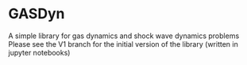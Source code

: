 # GASDyn
A simple library for gas dynamics and shock wave dynamics problems
Please see the V1 branch for the initial version of the library (written in jupyter notebooks)
